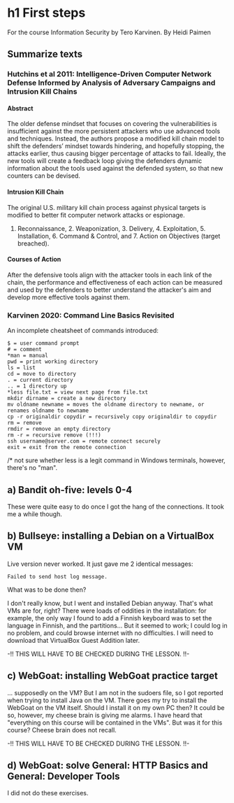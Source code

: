 # h1 First steps

For the course Information Security by Tero Karvinen.
By Heidi Paimen

## Summarize texts

### Hutchins et al 2011: Intelligence-Driven Computer Network Defense Informed by Analysis of Adversary Campaigns and Intrusion Kill Chains

#### Abstract

The older defense mindset that focuses on covering the vulnerabilities is insufficient against the more persistent attackers who use advanced tools and techniques.
Instead, the authors propose a modified kill chain model to shift the defenders’ mindset towards hindering, and hopefully stopping, the attacks earlier, 
thus causing bigger percentage of attacks to fail. 
Ideally, the new tools will create a feedback loop giving the defenders dynamic information about the tools used against the defended system, 
so that new counters can be devised.

#### Intrusion Kill Chain

The original U.S. military kill chain process against physical targets is modified to better fit computer network attacks or espionage.
1. Reconnaissance, 2. Weaponization, 3. Delivery, 4. Exploitation, 5. Installation, 6. Command & Control, and 7. Action on Objectives (target breached).

#### Courses of Action

After the defensive tools align with the attacker tools in each link of the chain, 
the performance and effectiveness of each action can be measured and used by the defenders 
to better understand the attacker's aim and develop more effective tools against them.

### Karvinen 2020: Command Line Basics Revisited

An incomplete cheatsheet of commands introduced:

    $ = user command prompt
    # = comment
    *man = manual
    pwd = print working directory
    ls = list
    cd = move to directory
    . = current directory
    .. = 1 directory up
    *less file.txt = view next page from file.txt
    mkdir dirname = create a new directory
    mv oldname newname = moves the oldname directory to newname, or renames oldname to newname
    cp -r originaldir copydir = recursively copy originaldir to copydir
    rm = remove
    rmdir = remove an empty directory
    rm -r = recursive remove (!!!)
    ssh username@server.com = remote connect securely
    exit = exit from the remote connection

/* not sure whether less is a legit command in Windows terminals, however, there's no "man".

## a) Bandit oh-five: levels 0-4

These were quite easy to do once I got the hang of the connections. It took me a while though.

## b) Bullseye: installing a Debian on a VirtualBox VM

Live version never worked. It just gave me 2 identical messages:

    Failed to send host log message.

What was to be done then?

I don't really know, but I went and installed Debian anyway. That's what VMs are for, right?
There were loads of oddities in the installation: for example, the only way I found to add a Finnish keyboard was to set the language in Finnish, and the partitions...
But it seemed to work; I could log in no problem, and could browse internet with no difficulties.
I will need to download that VirtualBox Guest Addition later.

-!! THIS WILL HAVE TO BE CHECKED DURING THE LESSON. !!-

## c) WebGoat: installing WebGoat practice target

... supposedly on the VM?
But I am not in the sudoers file, so I got reported when trying to install Java on the VM.
There goes my try to install the WebGoat on the VM itself.
Should I install it on my own PC then?
It could be so, however, my cheese brain is giving me alarms.
I have heard that "everything on this course will be contained in the VMs".
But was it for this course?
Cheese brain does not recall.

-!!  THIS WILL HAVE TO BE CHECKED DURING THE LESSON. !!-

## d) WebGoat: solve General: HTTP Basics and General: Developer Tools

I did not do these exercises.
